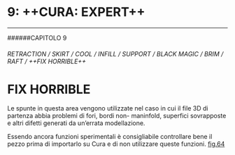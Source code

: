 # 9: ++CURA: EXPERT++
---

######CAPITOLO 9
###### RETRACTION / SKIRT / COOL / INFILL / SUPPORT / BLACK MAGIC / BRIM / RAFT / ++FIX HORRIBLE++

# 

# FIX HORRIBLE 

Le spunte in questa area vengono utilizzate nel caso in cui il file 3D di partenza abbia problemi di fori, bordi non- maninfold, superfici sovrapposte e altri difetti generati da un’errata modellazione.

Essendo ancora funzioni sperimentali è consigliabile controllare bene il pezzo prima di importarlo su Cura e di non utilizzare queste funzioni. 
[fig.64](img/figura64.jpg)


